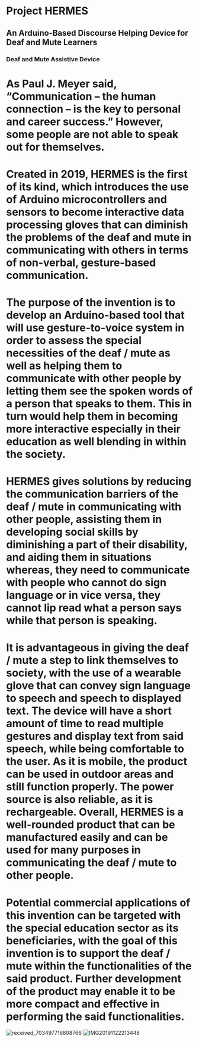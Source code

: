 # Project HERMES
## An Arduino-Based Discourse Helping Device for Deaf and Mute Learners
### Deaf and Mute Assistive Device

# As Paul J. Meyer said, “Communication – the human connection – is the key to personal and career success.” However, some people are not able to speak out for themselves.

# Created in 2019, HERMES is the first of its kind, which introduces the use of Arduino microcontrollers and sensors to become interactive data processing gloves that can diminish the problems of the deaf and mute in communicating with others in terms of non-verbal, gesture-based communication.

# The purpose of the invention is to develop an Arduino-based tool that will use gesture-to-voice system in order to assess the special necessities of the deaf / mute as well as helping them to communicate with other people by letting them see the spoken words of a person that speaks to them. This in turn would help them in becoming more interactive especially in their education as well blending in within the society.

# HERMES gives solutions by reducing the communication barriers of the deaf / mute in communicating with other people, assisting them in developing social skills by diminishing a part of their disability, and aiding them in situations whereas, they need to communicate with people who cannot do sign language or in vice versa, they cannot lip read what a person says while that person is speaking. 

# It is advantageous in giving the deaf / mute a step to link themselves to society, with the use of a wearable glove that can convey sign language to speech and speech to displayed text. The device will have a short amount of time to read multiple gestures and display text from said speech, while being comfortable to the user. As it is mobile, the product can be used in outdoor areas and still function properly. The power source is also reliable, as it is rechargeable. Overall, HERMES is a well-rounded product that can be manufactured easily and can be used for many purposes in communicating the deaf / mute to other people.

# Potential commercial applications of this invention can be targeted with the special education sector as its beneficiaries, with the goal of this invention is to support the deaf / mute within the functionalities of the said product. Further development of the product may enable it to be more compact and effective in performing the said functionalities.


![received_703497716808766](https://user-images.githubusercontent.com/59409051/74080584-5a54d600-4a80-11ea-9073-e688da1cc56e.jpeg)
![IMG20191122213448](https://user-images.githubusercontent.com/59409051/74080599-8ff9bf00-4a80-11ea-862d-6885aa141259.jpg)

